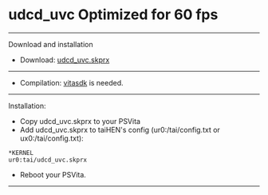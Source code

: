 # udcd_uvc Optimized for 60 fps
-----

Download and installation
 - Download: [udcd_uvc.skprx](https://github.com/CrashCortez/vitadock-vlc/blob/master/plugin/udcd_uvc.skprx)
------

- Compilation: [vitasdk](https://vitasdk.org/) is needed.
-----

Installation:

 - Copy udcd_uvc.skprx to your PSVita
 - Add udcd_uvc.skprx to taiHEN's config (ur0:/tai/config.txt or ux0:/tai/config.txt):

```shell
*KERNEL
ur0:tai/udcd_uvc.skprx
```

- Reboot your PSVita.
------------

